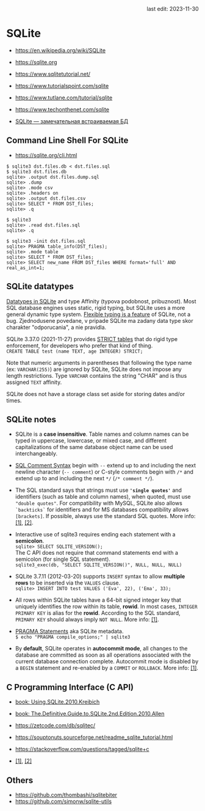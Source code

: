 <p align="right">last edit: 2023-11-30</p>

# SQLite
* https://en.wikipedia.org/wiki/SQLite
* https://sqlite.org

* https://www.sqlitetutorial.net/
* https://www.tutorialspoint.com/sqlite
* https://www.tutlane.com/tutorial/sqlite
* https://www.techonthenet.com/sqlite

* [SQLite — замечательная встраиваемая БД](https://habr.com/ru/articles/149356/)

## Command Line Shell For SQLite
* https://sqlite.org/cli.html
```
$ sqlite3 dst.files.db < dst.files.sql
$ sqlite3 dst.files.db
sqlite> .output dst.files.dump.sql
sqlite> .dump
sqlite> .mode csv
sqlite> .headers on
sqlite> .output dst.files.csv
sqlite> SELECT * FROM DST_files;
sqlite> .q

$ sqlite3
sqlite> .read dst.files.sql
sqlite> .q

$ sqlite3 -init dst.files.sql
sqlite> PRAGMA table_info(DST_files);
sqlite> .mode table
sqlite> SELECT * FROM DST_files;
sqlite> SELECT new_name FROM DST_files WHERE format='full' AND real_as_int=1;
```

## SQLite datatypes
[Datatypes in SQLite](https://sqlite.org/datatype3.html) and type Affinity
(typova podobnost, pribuznost). Most SQL database engines uses static, rigid
typing, but SQLite uses a more general dynamic type system. [Flexible typing is
a feature](https://sqlite.org/flextypegood.html) of SQLite, not a bug.
Zjednodusene povedane, v pripade SQLite ma zadany data type skor charakter
"odporucania", a nie pravidla.

SQLite 3.37.0 (2021-11-27) provides [STRICT
tables](https://sqlite.org/stricttables.html) that do rigid type enforcement,
for developers who prefer that kind of thing. <br /> `CREATE TABLE test (name
TEXT, age INTEGER) STRICT;`

Note that numeric arguments in parentheses that following the type name (ex:
`VARCHAR(255)`) are ignored by SQLite, SQLite does not impose any length
restrictions. Type `VARCHAR` contains the string "CHAR" and is thus assigned
`TEXT` affinity.

SQLite does not have a storage class set aside for storing dates and/or times.

## SQLite notes
* SQLite is a **case insensitive**. Table names and column names can be typed in
uppercase, lowercase, or mixed case, and different capitalizations of the same
database object name can be used interchangeably.

* [SQL Comment Syntax](https://sqlite.org/lang_comment.html) begin with `--`
extend up to and including the next newline character (`-- comment`) or C-style
comments begin with `/*` and extend up to and including the next `*/` (`/*
comment */`).

* The SQL standard says that strings must use **`'single quotes'`** and
identifiers (such as table and column names), when quoted, must use `"double
quotes"`. For compatibility with MySQL, SQLite also allows `` `backticks` `` for
identifiers and for MS databases compatibility allows `[brackets]`. If possible,
always use the standard SQL quotes. More info:
[[1]](https://sqlite.org/lang_keywords.html),
[[2]](https://stackoverflow.com/questions/25141090/use-backticks-or-double-quotes-with-python-and-sqlite).

* Interactive use of sqlite3 requires ending each statement with a
**semicolon**.<br /> `sqlite> SELECT SQLITE_VERSION();`<br /> The C API does not
require that command statements end with a semicolon (for single SQL
statement).<br /> `sqlite3_exec(db, "SELECT SQLITE_VERSION()", NULL, NULL,
NULL)`

* SQLite 3.7.11 (2012-03-20) supports `INSERT` syntax to allow **multiple rows**
to be inserted via the `VALUES` clause.<br /> `sqlite> INSERT INTO test VALUES
('Eva', 22), ('Ema', 33);`

* All rows within SQLite tables have a 64-bit signed integer key that uniquely
identifies the row within its table, **rowid**. In most cases, `INTEGER PRIMARY
KEY` is alias for the **rowid**. According to the SQL standard, `PRIMARY KEY`
should always imply `NOT NULL`. More info:
[[1]](https://sqlite.org/lang_createtable.html).

* [PRAGMA Statements](https://sqlite.org/pragma.html) aka SQLite metadata.
<br/>`$ echo "PRAGMA compile_options;" | sqlite3`

* By **default**, SQLite operates in **autocommit mode**, all changes to the
database are committed as soon as all operations associated with the current
database connection complete. Autocommit mode is disabled by a `BEGIN` statement
and re-enabled by a `COMMIT` or `ROLLBACK`. More info:
[[1]](https://sqlite.org/lang_transaction.html).

## C Programming Interface (C API)
* [book: Using.SQLite.2010.Kreibich](https://www.oreilly.com/library/view/using-sqlite/9781449394592/)
* [book: The.Definitive.Guide.to.SQLite.2nd.Edition.2010.Allen](https://link.springer.com/book/10.1007/978-1-4302-3226-1)

* https://zetcode.com/db/sqlitec/
* https://souptonuts.sourceforge.net/readme_sqlite_tutorial.html
* https://stackoverflow.com/questions/tagged/sqlite+c
* [[1]](https://renenyffenegger.ch/notes/development/databases/SQLite/c-interface/basic/index),
[[2]](https://icculus.org/~chunky/stuff/sqlite3_example/)

## Others
* https://github.com/thombashi/sqlitebiter
* https://github.com/simonw/sqlite-utils
